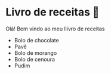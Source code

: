 # Livro de receitas :cake:

Olá! Bem vindo ao meu llivro de receitas

- Bolo de chocolate 
- Pavê
- Bolo de morango
- Bolo de cenoura 
- Pudim